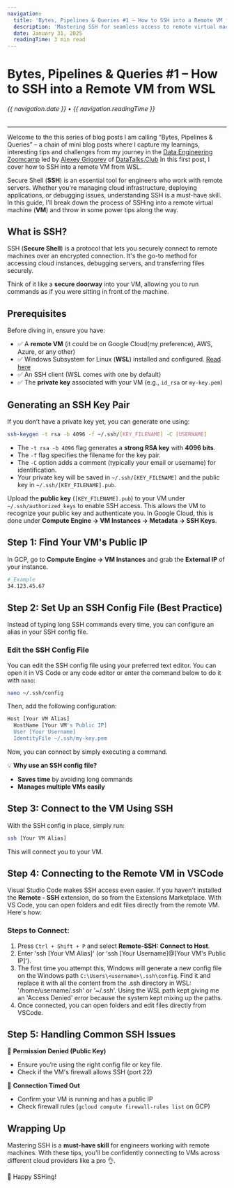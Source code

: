 ```yaml
---
navigation:
  title: 'Bytes, Pipelines & Queries #1 – How to SSH into a Remote VM from WSL'
  description: 'Mastering SSH for seamless access to remote virtual machines'
  date: January 31, 2025
  readingTime: 3 min read
---
```


# Bytes, Pipelines & Queries #1 – How to SSH into a Remote VM from WSL

<h6>

  {{ navigation.date }} &bull; {{ navigation.readingTime }}

</h6>

---

Welcome to the this series of blog posts I am calling “Bytes, Pipelines & Queries” – a chain of mini blog posts where I capture my learnings, interesting tips and challenges from my journey in the [Data Engineering Zoomcamp](https://github.com/DataTalksClub/data-engineering-zoomcamp) led by [Alexey Grigorev](https://www.linkedin.com/in/agrigorev/) of [DataTalks.Club](https://datatalks.club/) In this first post, I cover how to SSH into a remote VM from WSL.

Secure Shell (**SSH**) is an essential tool for engineers who work with remote servers. Whether you're managing cloud infrastructure, deploying applications, or debugging issues, understanding SSH is a must-have skill. In this guide, I'll break down the process of SSHing into a remote virtual machine (**VM**) and throw in some power tips along the way.

## What is SSH?

SSH (**Secure Shell**) is a protocol that lets you securely connect to remote machines over an encrypted connection. It's the go-to method for accessing cloud instances, debugging servers, and transferring files securely.

Think of it like a **secure doorway** into your VM, allowing you to run commands as if you were sitting in front of the machine.

## Prerequisites

Before diving in, ensure you have:

- ✅ A **remote VM** (it could be on Google Cloud(my preference), AWS, Azure, or any other)
- ✅ Windows Subsystem for Linux (**WSL**) installed and configured. [Read here](https://learn.microsoft.com/en-us/windows/wsl/setup/environment)
- ✅ An SSH client (WSL comes with one by default)
- ✅ The **private key** associated with your VM (e.g., `id_rsa` or `my-key.pem`)

## Generating an SSH Key Pair

If you don’t have a private key yet, you can generate one using:

```bash
ssh-keygen -t rsa -b 4096 -f ~/.ssh/[KEY_FILENAME] -C [USERNAME]
```

- The `-t rsa -b 4096` flag generates a **strong RSA key** with **4096 bits**.
- The `-f` flag specifies the filename for the key pair.
- The `-C` option adds a comment (typically your email or username) for identification.
- Your private key will be saved in `~/.ssh/[KEY_FILENAME]` and the public key in `~/.ssh/[KEY_FILENAME].pub`.

Upload the **public key** (`[KEY_FILENAME].pub`) to your VM under `~/.ssh/authorized_keys` to enable SSH access. This allows the VM to recognize your public key and authenticate you. In Google Cloud, this is done under **Compute Engine → VM Instances → Metadata → SSH Keys**.

## Step 1: Find Your VM's Public IP

In GCP, go to **Compute Engine → VM Instances** and grab the **External IP** of your instance.

```bash
# Example
34.123.45.67
```

## Step 2: Set Up an SSH Config File (Best Practice)

Instead of typing long SSH commands every time, you can configure an alias in your SSH config file.

### Edit the SSH Config File
You can edit the SSH config file using your preferred text editor. You can open it in VS Code or any code editor or enter the command below to do it with `nano`:

```bash
nano ~/.ssh/config
```

Then, add the following configuration:

```bash
Host [Your VM Alias]
  HostName [Your VM's Public IP]
  User [Your Username]
  IdentityFile ~/.ssh/my-key.pem
```

Now, you can connect by simply executing a command.

💡 **Why use an SSH config file?**
- **Saves time** by avoiding long commands
- **Manages multiple VMs easily**

## Step 3: Connect to the VM Using SSH

With the SSH config in place, simply run:

```bash
ssh [Your VM Alias]
```
This will connect you to your VM.

## Step 4: Connecting to the Remote VM in VSCode

Visual Studio Code makes SSH access even easier. If you haven't installed the **Remote - SSH** extension, do so from the Extensions Marketplace. With VS Code, you can open folders and edit files directly from the remote VM. Here's how:

### Steps to Connect:
1. Press `Ctrl + Shift + P` and select **Remote-SSH: Connect to Host**.
2. Enter 'ssh [Your VM Alias]' (or 'ssh [Your Username]@[Your VM's Public IP]').
3. The first time you attempt this, Windows will generate a new config file on the Windows path `C:\Users\<username>\.ssh\config`. Find it and replace it with all the content from the .ssh directory in WSL: '/home/username/.ssh' or '~/.ssh'. Using the WSL path kept giving me an 'Access Denied' error because the system kept mixing up the paths.
4. Once connected, you can open folders and edit files directly from VSCode.

## Step 5: Handling Common SSH Issues

🚧 **Permission Denied (Public Key)**
- Ensure you’re using the right config file or key file.
- Check if the VM's firewall allows SSH (port 22)

🚧 **Connection Timed Out**
- Confirm your VM is running and has a public IP
- Check firewall rules (`gcloud compute firewall-rules list` on GCP)


## Wrapping Up

Mastering SSH is a **must-have skill** for engineers working with remote machines. With these tips, you'll be confidently connecting to VMs across different cloud providers like a pro 👌.

🚀 Happy SSHing!

